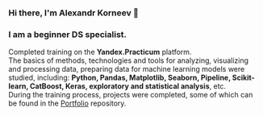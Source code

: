 ### Hi there, I'm Alexandr Korneev 👋

### I am a beginner DS specialist.
Completed training on the **Yandex.Practicum** platform.  
The basics of methods, technologies and tools for analyzing, visualizing and processing data, preparing data for machine learning models were studied, including: **Python, Pandas, Matplotlib, Seaborn, Pipeline, Scikit-learn, CatBoost, Keras, exploratory and statistical analysis**, etc.  
During the training process, projects were completed, some of which can be found in the [Portfolio](https://github.com/KorAl23/Portfolio) repository.

<!--
**KorAl23/KorAl23** is a ✨ _special_ ✨ repository because its `README.md` (this file) appears on your GitHub profile.

Here are some ideas to get you started:

- 🔭 I’m currently working on ...
- 🌱 I’m currently learning ...
- 👯 I’m looking to collaborate on ...
- 🤔 I’m looking for help with ...
- 💬 Ask me about ...
- 📫 How to reach me: ...
- 😄 Pronouns: ...
- ⚡ Fun fact: ...
-->
